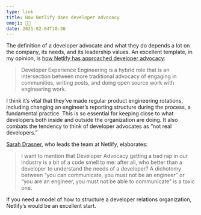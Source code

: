 ```yaml
---
type: link
title: How Netlify does developer advocacy
emoji: 🧑‍💻
date: 2021-02-04T10:30
---
```


The definition of a developer advocate and what they do depends a lot on the company, its needs, and its leadership values. An excellent template, in my opinion, is [how Netlify has approached developer advocacy][link]:

> Developer Experience Engineering is a hybrid role that is an intersection between more traditional advocacy of engaging in communities, writing posts, and doing open source work with engineering work.

I think it’s vital that they’ve made regular product engineering rotations, including changing an engineer’s reporting structure during the process, a fundamental practice. This is so essential for keeping close to what developers both inside and outside the organization are doing. It also combats the tendency to think of developer advocates as “not real developers.”

[Sarah Drasner][sd], who leads the team at Netlify, elaborates:

> I want to mention that Developer Advocacy getting a bad rap in our industry is a bit of a code smell to me: after all, who better than a developer to understand the needs of a developer? A dichotomy between “you can communicate, you must not be an engineer” or “you are an engineer, you must not be able to communicate” is a toxic one.

If you need a model of how to structure a developer relations organization, Netlify’s would be an excellent start.

[link]: https://www.netlify.com/blog/2021/01/06/developer-experience-at-netlify/
[sd]: https://sarah.dev
